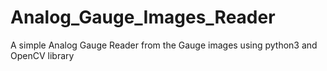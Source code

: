 # Analog_Gauge_Images_Reader
A simple Analog Gauge Reader from the Gauge images using python3 and OpenCV library

